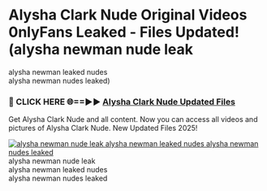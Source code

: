 # Alysha Clark Nude Original Videos 0nlyFans Leaked - Files Updated! (alysha newman nude leak<br>
alysha newman leaked nudes<br>
alysha newman nudes leaked)

<h3>🔴 CLICK HERE 🌐==►► <a href="https://tinyurl.com/2p9ay9w9" rel="nofollow">Alysha Clark Nude Updated Files</a></h3>

Get Alysha Clark Nude and all content. Now you can access all videos and pictures of Alysha Clark Nude. New Updated Files 2025!

[![alysha newman nude leak<br>
alysha newman leaked nudes<br>
alysha newman nudes leaked](https://i.imgur.com/KQgVmj3.gif)](https://tinyurl.com/2p9ay9w9)
alysha newman nude leak<br>
alysha newman leaked nudes<br>
alysha newman nudes leaked